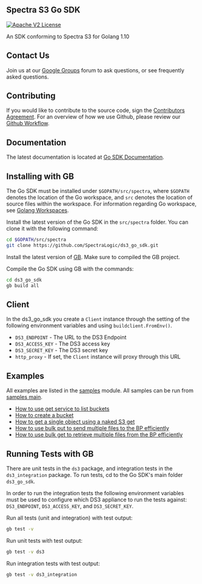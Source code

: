Spectra S3 Go SDK
-----------------

[![Apache V2 License](http://img.shields.io/badge/license-Apache%20V2-blue.svg)](https://github.com/SpectraLogic/ds3_go_sdk/blob/master/LICENSE.md)

An SDK conforming to Spectra S3 for Golang 1.10

Contact Us
----------

Join us at our [Google Groups](https://groups.google.com/d/forum/spectralogicds3-sdks) forum to ask questions, or see frequently asked questions.


Contributing
------------
If you would like to contribute to the source code, sign the 
[Contributors Agreement](https://developer.spectralogic.com/contributors-agreement/).  For an overview of how we use 
Github, please review our [Github Workflow](https://github.com/SpectraLogic/spectralogic.github.com/wiki/Github-Workflow).

Documentation
-------------
The latest documentation is located at [Go SDK Documentation](https://spectralogic.github.io/ds3_go_sdk/index.html).

Installing with GB
------------------

The Go SDK must be installed under `$GOPATH/src/spectra`, where `$GOPATH` denotes the location of the Go workspace, and `src` denotes the location of source files within the workspace.
For information regarding Go workspace, see [Golang Workspaces](https://golang.org/doc/code.html#Workspaces).

Install the latest version of the Go SDK in the `src/spectra` folder.  You can clone it with the following command:
```bash
cd $GOPATH/src/spectra
git clone https://github.com/SpectraLogic/ds3_go_sdk.git
```

Install the latest version of [GB](https://getgb.io/docs/install/). Make sure to compiled the GB project.

Compile the Go SDK using GB with the commands:
```bash
cd ds3_go_sdk
gb build all
```

Client
---------
In the ds3_go_sdk you create a `Client` instance through the setting of the following environment variables and using `buildclient.FromEnv()`.

* `DS3_ENDPOINT` - The URL to the DS3 Endpoint
* `DS3_ACCESS_KEY` - The DS3 access key
* `DS3_SECRET_KEY` - The DS3 secret key
* `http_proxy` - If set, the `Client` instance will proxy through this URL

Examples
--------
All examples are listed in the [samples](samples/) module. All samples can be run from [samples main](samples/samples.go).

* [How to use get service to list buckets](samples/functions/getServiceSample.go)
* [How to create a bucket](samples/functions/getBucketSample.go)
* [How to get a single object using a naked S3 get](samples/functions/getObjectSample.go)
* [How to use bulk put to send multiple files to the BP efficiently](samples/functions/putBulkSample.go)
* [How to use bulk get to retrieve multiple files from the BP efficiently](samples/functions/getBulkSample.go)

Running Tests with GB
---------------------

There are unit tests in the `ds3` package, and integration tests in the `ds3_integration` package. To run tests, cd to
the Go SDK's main folder `ds3_go_sdk`.

In order to run the integration tests the following environment variables must be used to configure which DS3 appliance 
to run the tests against: `DS3_ENDPOINT`, `DS3_ACCESS_KEY`, and `DS3_SECRET_KEY`.

Run all tests (unit and integration) with test output:
```bash
gb test -v
```

Run unit tests with test output:
```bash
gb test -v ds3
```

Run integration tests with test output:
```bash
gb test -v ds3_integration
```
